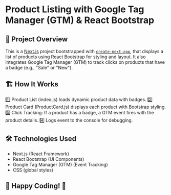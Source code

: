 # Product Listing with Google Tag Manager (GTM) & React Bootstrap

## 🚀 Project Overview

This is a [Next.js](https://nextjs.org) project bootstrapped with [`create-next-app`](https://nextjs.org/docs/pages/api-reference/create-next-app), that displays a list of products using React Bootstrap for styling and layout. It also integrates Google Tag Manager (GTM) to track clicks on products that have a badge (e.g., "Sale" or "New").

## 🏗️ How It Works

1️⃣ Product List (index.js) loads dynamic product data with badges.
2️⃣ Product Card (ProductCard.js) displays each product with Bootstrap styling.
3️⃣ Click Tracking: If a product has a badge, a GTM event fires with the product details.
4️⃣ Logs event to the console for debugging.

## 🛠 Technologies Used

- Next.js (React Framework)
- React Bootstrap (UI Components)
- Google Tag Manager (GTM) (Event Tracking)
- CSS (global styles)

## 🎉 Happy Coding! 🚀